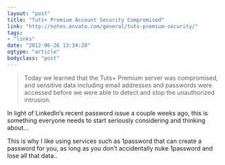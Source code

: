 ```yaml
---
layout: "post"
title: "Tuts+ Premium Account Security Compromised"
link: "http://notes.envato.com/general/tuts-premium-security/"
tags: 
- "links"
date: "2012-06-26 13:34:20"
ogtype: "article"
bodyclass: "post"
---
```


> Today we learned that the Tuts+ Premium server was compromised, and sensitive data including email addresses and passwords were accessed before we were able to detect and stop the unauthorized intrusion.

In light of LinkedIn’s recent password issue a couple weeks ago, this is something everyone needs to start seriously considering and thinking about…

This is why I like using services such as 1password that can create a password for you, as long as you don’t accidentally nuke 1password and lose all that data..